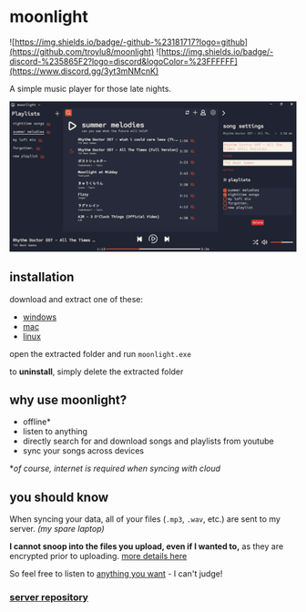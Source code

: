 <link rel="shortcut icon" type="image/x-icon" href="moonlight.png">

# moonlight 
![https://img.shields.io/badge/-github-%23181717?logo=github](https://github.com/troylu8/moonlight) ![https://img.shields.io/badge/-discord-%235865F2?logo=discord&logoColor=%23FFFFFF](https://www.discord.gg/3yt3mNMcnK)

A simple music player for those late nights.

<p><img src="readme-resources/preview.png" alt="app preview" width="750px"></p>

## installation

download and extract one of these:
 - [windows](readme-resources/moonlight-windows.zip)
 - [mac](readme-resources/moonlight-mac.zip)
 - [linux](readme-resources/moonlight-linux.zip)

open the extracted folder and run `moonlight.exe`

to **uninstall**, simply delete the extracted folder

## why use moonlight?

 - offline*
 - listen to anything
 - directly search for and download songs and playlists from youtube 
 - sync your songs across devices

**of course, internet is required when syncing with cloud*

## you should know
When syncing your data, all of your files (`.mp3`, `.wav`, etc.) are sent to my server. *(my spare laptop)*

**I cannot snoop into the files you upload, even if I wanted to,** as they are encrypted prior to uploading. [more details here](readme-resources/privacy.md)

So feel free to listen to [anything you want](https://www.youtube.com/watch?v=lrbOiYrMSPk) - I can't judge! 

### [server repository](https://github.com/troylu8/moonlight-server) 